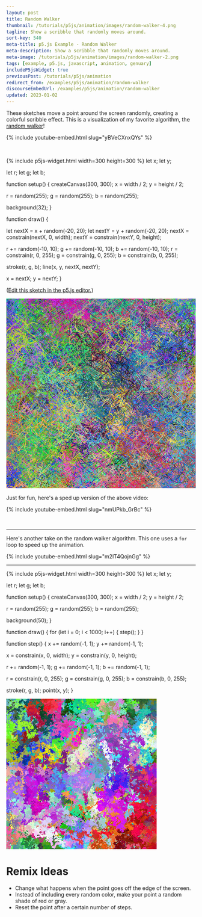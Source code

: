 ```yaml
---
layout: post
title: Random Walker
thumbnail: /tutorials/p5js/animation/images/random-walker-4.png
tagline: Show a scribble that randomly moves around.
sort-key: 540
meta-title: p5.js Example - Random Walker
meta-description: Show a scribble that randomly moves around.
meta-image: /tutorials/p5js/animation/images/random-walker-2.png
tags: [example, p5.js, javascript, animation, genuary]
includeP5jsWidget: true
previousPost: /tutorials/p5js/animation
redirect_from: /examples/p5js/animation/random-walker
discourseEmbedUrl: /examples/p5js/animation/random-walker
updated: 2023-01-02
---
```


These sketches move a point around the screen randomly, creating a colorful scribble effect. This is a visualization of my favorite algorithm, the [random walker](https://en.wikipedia.org/wiki/Random_walker_algorithm)!

{% include youtube-embed.html slug="yBVeCXnxQYs" %}

<br>

{% include p5js-widget.html width=300 height=300 %}
let x;
let y;

let r;
let g;
let b;

function setup() {
  createCanvas(300, 300);
  x = width / 2;
  y = height / 2;

  r = random(255);
  g = random(255);
  b = random(255);

  background(32);
}

function draw() {

  let nextX = x + random(-20, 20);
  let nextY = y + random(-20, 20);
  nextX = constrain(nextX, 0, width);
  nextY = constrain(nextY, 0, height);

  r += random(-10, 10);
  g += random(-10, 10);
  b += random(-10, 10);
  r = constrain(r, 0, 255);
  g = constrain(g, 0, 255);
  b = constrain(b, 0, 255);

  stroke(r, g, b);
  line(x, y, nextX, nextY);

  x = nextX;
  y = nextY;
}
</script>

([Edit this sketch in the p5.js editor.](https://editor.p5js.org/KevinWorkman/sketches/2eAaIBlau))

![random walker](/tutorials/p5js/animation/images/random-walker-5.png)

Just for fun, here's a sped up version of the above video:

{% include youtube-embed.html slug="nmUPkb_GrBc" %}

<br>

---

Here's another take on the random walker algorithm. This one uses a `for` loop to speed up the animation.

{% include youtube-embed.html slug="m2lT4QojnGg" %}

---

{% include p5js-widget.html width=300 height=300 %}
let x;
let y;

let r;
let g;
let b;

function setup() {
  createCanvas(300, 300);
  x = width / 2;
  y = height / 2;

  r = random(255);
  g = random(255);
  b = random(255);

  background(50);
}

function draw() {
  for (let i = 0; i < 1000; i++) {
    step();
  }
}

function step() {
  x += random(-1, 1);
  y += random(-1, 1);

  x = constrain(x, 0, width);
  y = constrain(y, 0, height);

  r += random(-1, 1);
  g += random(-1, 1);
  b += random(-1, 1);

  r = constrain(r, 0, 255);
  g = constrain(g, 0, 255);
  b = constrain(b, 0, 255);

  stroke(r, g, b);
  point(x, y);
}
</script>

![random walker](/tutorials/p5js/animation/images/random-walker-1.png)

# Remix Ideas

- Change what happens when the point goes off the edge of the screen.
- Instead of including every random color, make your point a random shade of red or gray.
- Reset the point after a certain number of steps.
